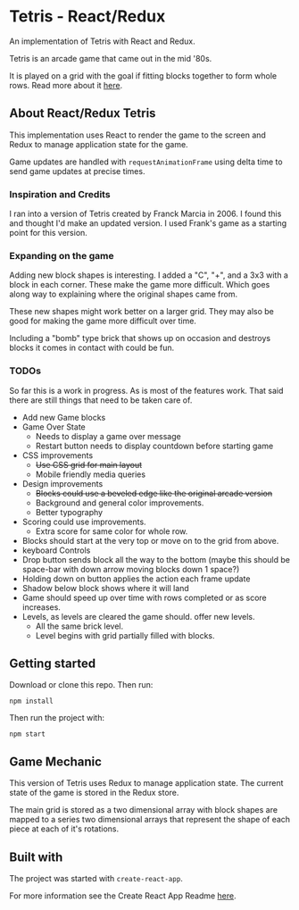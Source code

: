 # Tetris - React/Redux

An implementation of Tetris with React and Redux.

Tetris is an arcade game that came out in the mid '80s.

It is played on a grid with the goal if fitting blocks
together to form whole rows. Read more about it
[here](https://en.wikipedia.org/wiki/Tetris).

## About React/Redux Tetris

This implementation uses React to render the game to the
screen and Redux to manage application state for the game.

Game updates are handled with `requestAnimationFrame`
using delta time to send game updates at precise times.

### Inspiration and Credits

I ran into a version of Tetris created by Franck Marcia
in 2006. I found this and thought I'd make an updated
version. I used Frank's game as a starting point for this
version.

### Expanding on the game

Adding new block shapes is interesting. I added a "C", "+", and a
3x3 with a block in each corner. These make the game more difficult.
Which goes along way to explaining where the original shapes came from.

These new shapes might work better on a larger grid. They may also be
good for making the game more difficult over time.

Including a "bomb" type brick that shows up on occasion and destroys
blocks it comes in contact with could be fun. 

### TODOs

So far this is a work in progress. As is most of the
features work. That said there are still things that
need to be taken care of.

- Add new Game blocks
- Game Over State
  - Needs to display a game over message
  - Restart button needs to display countdown before starting game
- CSS improvements  
  - ~~Use CSS grid for main layout~~
  - Mobile friendly media queries
- Design improvements
  - ~~Blocks could use a beveled edge like the original
  arcade version~~
  - Background and general color improvements.
  - Better typography
- Scoring could use improvements.
  - Extra score for same color for whole row.
- Blocks should start at the very top or move on
to the grid from above.
- keyboard Controls
- Drop button sends block all the way to the bottom (maybe this should be space-bar with down arrow moving blocks down 1 space?)
- Holding down on button applies the action each
frame update
- Shadow below block shows where it will land
- Game should speed up over time with rows completed
or as score increases.
- Levels, as levels are cleared the game should.
offer new levels.
  - All the same brick level.
  - Level begins with grid partially filled with blocks.

## Getting started

Download or clone this repo. Then run:

`npm install`

Then run the project with:

`npm start`

## Game Mechanic

This version of Tetris uses Redux to manage application state.
The current state of the game is stored in the Redux store.

The main grid is stored as a two dimensional array with block
shapes are mapped to a series two dimensional arrays that
represent the shape of each piece at each of it's rotations.

## Built with

The project was started with `create-react-app`.

For more information see the Create React App Readme [here](README-react.md).
